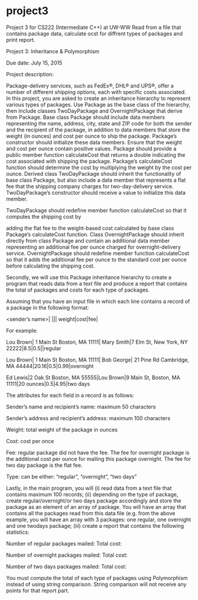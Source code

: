 # project3

Project 3 for CS222 (Intermediate C++) at UW-WW
Read from a file that contains package data, calculate ocst for diffrent types of packages and print report. 


Project 3: Inheritance & Polymorphism

Due date: July 15, 2015

Project description:

Package-delivery services, such as FedEx®, DHL® and UPS®, offer a number of different shipping options, each with specific costs associated. In this project, you are asked to create an inheritance hierarchy to represent various types of packages. Use Package as the base class of the hierarchy, then include classes TwoDayPackage and OvernightPackage that derive from Package. Base class Package should include data members representing the name, address, city, state and ZIP code for both the sender and the recipient of the package, in addition to data members that store the weight (in ounces) and cost per ounce to ship the package. Package’s constructor should initialize these data members. Ensure that the weight and cost per ounce contain positive values. Package should provide a public member function calculateCost that returns a double indicating the cost associated with shipping the package. Package’s calculateCost function should determine the cost by multiplying the weight by the cost per ounce. Derived class TwoDayPackage should inherit the functionality of base class Package, but also include a data member that represents a flat fee that the shipping company charges for two-day-delivery service. TwoDayPackage’s constructor should receive a value to initialize this data member.

TwoDayPackage should redefine member function calculateCost so that it computes the shipping cost by

adding the flat fee to the weight-based cost calculated by base class Package’s calculateCost function. Class OvernightPackage should inherit directly from class Package and contain an additional data member representing an additional fee per ounce charged for overnight-delivery service. OvernightPackage should redefine member function calculateCost so that it adds the additional fee per ounce to the standard cost per ounce before calculating the shipping cost.

Secondly, we will use this Package inheritance hierarchy to create a program that reads data from a text file and produce a report that contains the total of packages and costs for each type of packages.

Assuming that you have an input file in which each line contains a record of a package in the following format:

<sender’s name>| ||| weight|cost|fee|

For example:

Lou Brown| 1 Main St Boston, MA 11111| Mary Smith|7 Elm St, New York, NY 22222|8.5|0.5||regular

Lou Brown| 1 Main St Boston, MA 11111| Bob George| 21 Pine Rd Cambridge, MA 44444|20.16|0.5|0.99|overnight

Ed Lewis|2 Oak St Boston, MA 55555|Lou Brown|9 Main St, Boston, MA 11111|20 ounces|0.5|4.95|two days

The attributes for each field in a record is as follows:

Sender’s name and recipient’s name: maximum 50 characters

Sender’s address and recipient’s address: maximum 100 characters

Weight: total weight of the package in ounces

Cost: cost per once

Fee: regular package did not have the fee. The fee for overnight package is the additional cost per ounce for mailing this package overnight. The fee for two day package is the flat fee.

Type: can be either: “regular”, “overnight”, “two days”

Lastly, in the main program, you will (i) read data from a text file that contains maximum 100 records; (ii) depending on the type of package, create regular/overnight/or two days package accordingly and store the package as an element of an array of package. You will have an array that contains all the packages read from this data file (e.g. from the above example, you will have an array with 3 packages: one regular, one overnight and one twodays package; (iii) create a report that contains the following statistics:

Number of regular packages mailed:	Total cost:

Number of overnight packages mailed:	Total cost:

Number of two days packages mailed:	Total cost:

You must compute the total of each type of packages using Polymorphism instead of using string comparison. String comparison will not receive any points for that report part.
